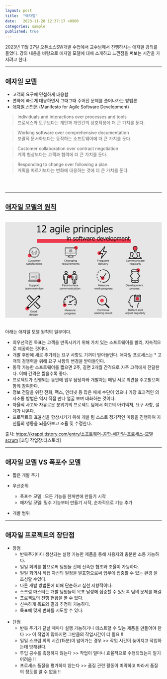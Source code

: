 ```yaml
---
layout: post
title:  "애자일"
date:   2023-11-28 12:37:17 +0900
categories: sample
published: true
---
```


2023년 11월 27일 오픈소스SW개발 수업에서 교수님께서 진행하시는 애자일 강의를 들었다. 강의 내용을 바탕으로 애자일 모델에 대해 소개하고 느낀점을 써보는 시간을 가지려고 한다.

___

## 애자일 모델
* 고객의 요구에 민첩하게 대응함
* 변화에 빠르게 대응하면서 그때그때 주어진 문제를 풀어나가는 방법론
* [애자일 선언문](http://agilemanifesto.org) (Manifesto for Agile Software Development) 

> Individuals and interactions over processes and tools <br>
프로세스와 도구보다는 개인과 개인간의 상호작용에 더 큰 가치를 둔다.

> Working software over comprehensive documentation <br>
포괄적 문서화보다는 동작하는 소프트웨어에 더 큰 가치를 둔다.

> Customer collaboration over contract negotiation <br>
계약 협상보다는 고객과 협력에 더 큰 가치를 둔다.

> Responding to change over following a plan <br>
계획을 따르기보다는 변화에 대응하는 것에 더 큰 가치를 둔다.

<br><br>
___

## [애자일 모델의 원칙](https://agilemanifesto.org/principles.html)

<br>
<img src="/images/agile_prin.jpeg">
<br><br>

아래는 애자일 모델 원칙의 일부이다.
* 최우선적인 목표는 고객을 만족시키기 위해 가치 있는 소프트웨어를 빨리, 지속적으로 제공하는 것이다.  
* 개발 후반에 새로 추가되는 요구 사항도 기꺼이 받아들인다. 애자일 프로세스는 * 고객의 경쟁력을 위해 요구 사항의 변경을 받아들인다.
* 동작 가능한 소프트웨어를 짧으면 2주, 길면 2개월 간격으로 자주 고객에게 전달한다. 이때 간격은 짧을수록 좋다.
* 프로젝트가 진행되는 동안에 업무 담당자와 개발자는 매일 서로 의견을 주고받으며 함께 참여한다.
* 정보 전달을 위한 전화, 팩스, 인터넷 등 많은 매체 수단이 있으나 가장 효과적인 의사소통 방법은 역시 직접 만나 얼굴 보며 대화하는 것이다.
* 자율적 사고와 자유로운 분위기의 프로젝트 팀에서 최고의 아키텍처, 요구 사항, 설계가 나온다.
* 프로젝트의 효율성을 향상시키기 위해 개발 팀 스스로 정기적인 미팅을 진행하여 자신들의 행동을 되돌아보고 조율 및 수정한다.


출처: https://krapoi.tistory.com/entry/소프트웨어-공학-애자일-프로세스-모델scrum [코딩 작업장:티스토리]
___

## 애자일 모델 VS 폭포수 모델
* 짧은 개발 주기

* 우선순위 <br>
  - 폭포수 모델 : 모든 기능을 한꺼번에 만들기 시작
  - 애자일 모델: 필수 기능부터 만들기 시작, 순차적으로 기능 추가

* 개발 범위





















___

## 애자일 프로젝트의 장단점
* 장점 <br>
  * 반복주기마다 생산되는 실행 가능한 제품을 통해 사용자와 충분한 소통 가능하다.
  * 일일 회의를 함으로써 팀원들 간에 신속한 협조와 조율이 가능하다.
  * 일일 회의시 직접 자신의 일정을 발표함으로써 업무에 집중할 수 있는 환경 을 조성할 수있다.
  * 다른 개발 방법론에 비해 단순하고 실천 지향적이다.
  * 스크럼 마스터는 개발 팀원들이 목표 달성에 집중할 수 있도록 팀의 문제를 해결 
  * 프로젝트의 진행 현황을 볼 수 있다.
  * 신속하게 목표와 결과 추정이 가능하다.
  * 목표에 맞게 변화를 시도할 수 있다.
  <br>
* 단점 <br>
  * 반복 주기가 끝날 때마다 실행 가능하거나 테스트할 수 있는 제품을 만들어야 한다  >> 이 작업이 많아지면 그만큼의 작업시간이 더 필요 !! 
  * 일일 스크럼 회의 시간(15분)이 넘어가는 경우 >> 작업 시간이 늦어지고 작업하는데 방해된다.
  * 투입 공수를 측정하지 않는다 >> 작업이 얼마나 효율적으로 수행되었는지 알기 어려움 !!
  * 프로세스 품질을 평가하지 않는다 >> 품질 관련 활동이 미약하고 따라서 품질의 정도를 알 수 없음 !!